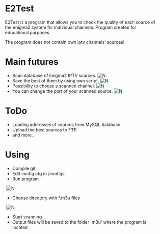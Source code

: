 # E2Test

E2Test is a program that allows you to check the quality of each source of the enigma2 system for individual channels. Program created for educational purposes.

The program does not contain own iptv channels' sources!

# Main futures

  - Scan database of Enigma2 IPTV sources. ![N](http://anonse.wirtualnyostrowiec.pl/oc-content/themes/modern/images/tick.png)
  - Save the best of them by using own script. ![N](http://anonse.wirtualnyostrowiec.pl/oc-content/themes/modern/images/tick.png)
  - Possibility to choose a scanned channel. ![N](http://anonse.wirtualnyostrowiec.pl/oc-content/themes/modern/images/tick.png)
  - You can change the port of your scanned source. ![N](http://anonse.wirtualnyostrowiec.pl/oc-content/themes/modern/images/tick.png)

# ToDo

  - Loading addresses of sources from MySQL database.
  - Upload the best sources to FTP.
  - and more..

# Using

  - Compile git
  - Edit config.cfg in /configs
  - Run program
  
  ![N](https://image.prntscr.com/image/Wymk7kEUQx_HzrA9ec3WUg.png)
  - Choose directory with *.m3u files
  
  ![N](https://image.prntscr.com/image/GDHwfwHkS4if3mxwRZ0S4w.png)
  - Start scanning
  - Output files will be saved to the folder 'm3u' where the program is located.

